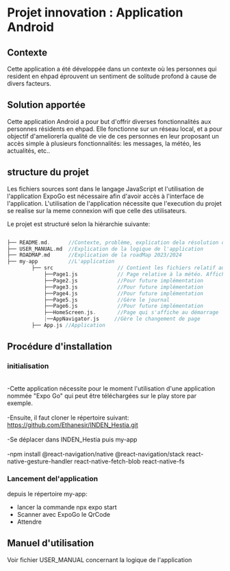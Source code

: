 
# Projet innovation : Application Android 

## Contexte 

Cette application a été développée dans un contexte où les personnes qui resident en ehpad éprouvent un sentiment de solitude profond à cause de divers facteurs.

## Solution apportée 
Cette application Android a pour but d'offrir diverses fonctionnalités aux personnes résidents en ehpad. Elle fonctionne sur un réseau local, et a pour objectif d'ameliorerla qualité de vie de ces personnes en leur proposant un accès simple à plusieurs fonctionnalités: les messages, la météo, les actualités, etc.. 


## structure du projet
Les fichiers sources sont dans le langage JavaScript et l'utilisation de l'application ExpoGo est nécessaire afin d'avoir accès à l'interface de l'application.
L'utilisation de l'application nécessite que l'execution du projet se realise sur la meme connexion wifi que celle des utilisateurs.

Le projet est structuré selon la hiérarchie suivante:
```c

├── README.md.      //Contexte, problème, explication dela résolution du problème.
├── USER_MANUAL.md  //Explication de la logique de l'application
├── ROADMAP.md      //Explication de la roadMap 2023/2024
├── my-app          //L'application 
        ├── src                     // Contient les fichiers relatif au code de l'application
            ├──Page1.js             // Page relative à la météo. Affiche la météo de Rennes.
            ├──Page2.js             //Pour future implémentation 
            ├──Page3.js             //Pour future implémentation 
            ├──Page4.js             //Pour future implémentation 
            ├──Page5.js             //Gère le journal 
            ├──Page6.js             //Pour future implémentation
            ├──HomeScreen.js.       //Page qui s'affiche au démarrage
            |──AppNavigator.js     //Gère le changement de page
        ├── App.js //Application  
```

## Procédure d'installation
### initialisation 
<br>-Cette application nécessite pour le moment l'utilisation d'une application nommée "Expo Go" qui peut être téléchargées sur le play store par exemple.</br>
<br>-Ensuite, il faut cloner le répertoire suivant: https://github.com/Ethanesir/INDEN_Hestia.git </br>
<br>-Se déplacer dans INDEN_Hestia puis my-app</br>
<br>-npm install @react-navigation/native @react-navigation/stack react-native-gesture-handler react-native-fetch-blob react-native-fs</br>
### Lancement del'application 
depuis le répertoire my-app:
- lancer la commande npx expo start
- Scanner avec ExpoGo le QrCode
- Attendre



## Manuel d'utilisation
Voir fichier USER_MANUAL concernant la logique de l'application
